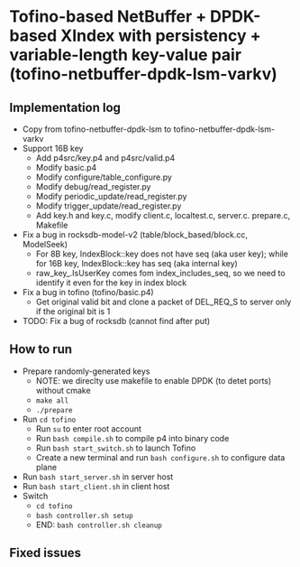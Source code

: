# Tofino-based NetBuffer + DPDK-based XIndex with persistency + variable-length key-value pair (tofino-netbuffer-dpdk-lsm-varkv)

## Implementation log

- Copy from tofino-netbuffer-dpdk-lsm to tofino-netbuffer-dpdk-lsm-varkv
- Support 16B key
	+ Add p4src/key.p4 and p4src/valid.p4
	+ Modify basic.p4
	+ Modify configure/table_configure.py
	+ Modify debug/read_register.py
	+ Modify periodic_update/read_register.py
	+ Modify trigger_update/read_register.py
	+ Add key.h and key.c, modify client.c, localtest.c, server.c. prepare.c, Makefile
- Fix a bug in rocksdb-model-v2 (table/block_based/block.cc, ModelSeek)
	+ For 8B key, IndexBlock::key does not have seq (aka user key); while for 16B key, IndexBlock::key has seq (aka internal key)
	+ raw_key_.IsUserKey comes fom index_includes_seq, so we need to identify it even for the key in index block
- Fix a bug in tofino (tofino/basic.p4)
	+ Get original valid bit and clone a packet of DEL_REQ_S to server only if the original bit is 1
- TODO: Fix a bug of rocksdb (cannot find after put)

## How to run

- Prepare randomly-generated keys
	+ NOTE: we direclty use makefile to enable DPDK (to detet ports) without cmake
	+ `make all`
	+ `./prepare`
- Run `cd tofino`
	+ Run `su` to enter root account
	+ Run `bash compile.sh` to compile p4 into binary code
	+ Run `bash start_switch.sh` to launch Tofino
	+ Create a new terminal and run `bash configure.sh` to configure data plane
- Run `bash start_server.sh` in server host
- Run `bash start_client.sh` in client host
- Switch
	+ `cd tofino`
	+ `bash controller.sh setup`
	+ END: `bash controller.sh cleanup`

## Fixed issues
